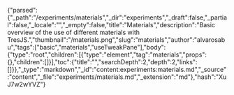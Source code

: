 {"parsed":{"_path":"/experiments/materials","_dir":"experiments","_draft":false,"_partial":false,"_locale":"","_empty":false,"title":"Materials","description":"Basic overview of the use of different materials with TresJS.","thumbnail":"/materials.png","slug":"materials","author":"alvarosabu","tags":["basic","materials","useTweakPane"],"body":{"type":"root","children":[{"type":"element","tag":"materials","props":{},"children":[]}],"toc":{"title":"","searchDepth":2,"depth":2,"links":[]}},"_type":"markdown","_id":"content:experiments:materials.md","_source":"content","_file":"experiments/materials.md","_extension":"md"},"hash":"XuJ7w2wYVZ"}